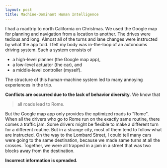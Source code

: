 ```yaml
---
layout: post
title: Machine-Dominant Human Intelligence
---
```

I had a roadtrip to north California on Christmas. We used the Google map for planning and navigation from a location to another. The drives were tedious and long. Almost all of the turns and lane changes were instructed by what the app told. I felt my body was in-the-loop of an autonoums driving system. Such a system consists of

* a high-level planner (the Google map app),
* a low-level actuator (the car), and
* a middle-level controller (myself).

The structure of this human-machine system led to many annoying experiences in the trip.

**Conflicts are occurred due to the lack of behavior diversity.** We know that 
> all roads lead to Rome.

But the Google map app only provides the optimized roads to "Rome".
When all the drivers who go to Rome run on the exactly same routine, there comes a traffic jam. 
Some drivers might be flexible to make a different turn for a different routine.
But in a strange city, most of them tend to follow what are instructed.
On the way to the Lombard Street, I could tell many cars were going to the same destination, because we made same turns at all the crosses.
Together, we were all trapped in a jam in a street that was two blocks away from the destination.

**Incorrect information is spreaded.**




 
